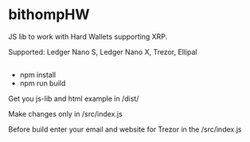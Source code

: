 # bithompHW
JS lib to work with Hard Wallets supporting XRP.

Supported: Ledger Nano S, Ledger Nano X, Trezor, Ellipal

##
- npm install
- npm run build

Get you js-lib and html example in /dist/

Make changes only in /src/index.js

Before build enter your email and website for Trezor in the /src/index.js
